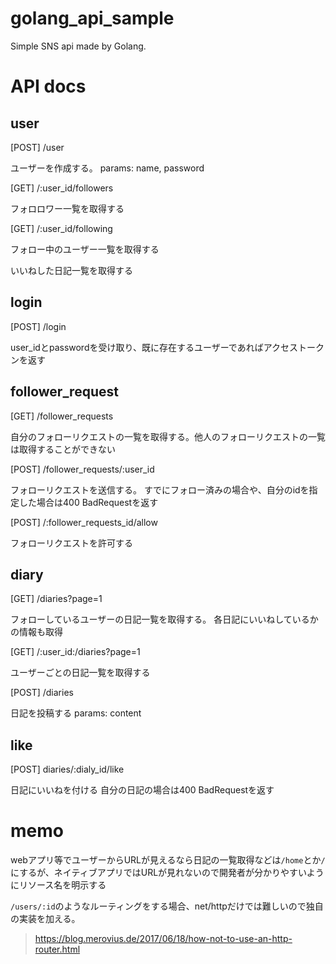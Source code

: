 # golang_api_sample
Simple SNS api made by Golang.

# API docs

## user

[POST] /user

ユーザーを作成する。
params: name, password

[GET] /:user_id/followers

フォロロワー一覧を取得する

[GET] /:user_id/following

フォロー中のユーザー一覧を取得する

いいねした日記一覧を取得する

## login

[POST] /login

user_idとpasswordを受け取り、既に存在するユーザーであればアクセストークンを返す

## follower_request

[GET] /follower_requests

自分のフォローリクエストの一覧を取得する。他人のフォローリクエストの一覧は取得することができない

[POST] /follower_requests/:user_id

フォローリクエストを送信する。
すでにフォロー済みの場合や、自分のidを指定した場合は400 BadRequestを返す

[POST] /:follower_requests_id/allow

フォローリクエストを許可する


## diary

[GET] /diaries?page=1

フォローしているユーザーの日記一覧を取得する。
各日記にいいねしているかの情報も取得

[GET] /:user_id:/diaries?page=1

ユーザーごとの日記一覧を取得する


[POST] /diaries

日記を投稿する
params: content

## like

[POST] diaries/:dialy_id/like

日記にいいねを付ける
自分の日記の場合は400 BadRequestを返す


# memo
webアプリ等でユーザーからURLが見えるなら日記の一覧取得などは`/home`とか`/`にするが、ネイティブアプリではURLが見れないので開発者が分かりやすいようにリソース名を明示する

`/users/:id`のようなルーティングをする場合、net/httpだけでは難しいので独自の実装を加える。
> https://blog.merovius.de/2017/06/18/how-not-to-use-an-http-router.html
